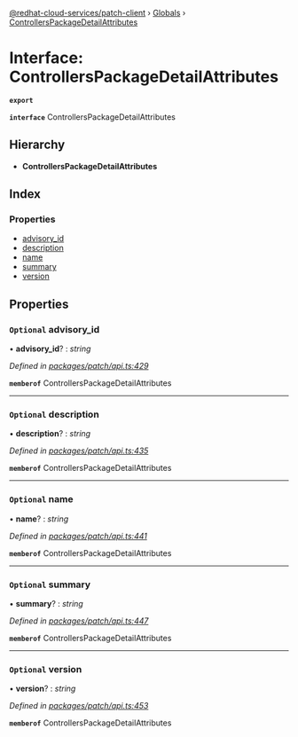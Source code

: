 [@redhat-cloud-services/patch-client](../README.md) › [Globals](../globals.md) › [ControllersPackageDetailAttributes](controllerspackagedetailattributes.md)

# Interface: ControllersPackageDetailAttributes

**`export`** 

**`interface`** ControllersPackageDetailAttributes

## Hierarchy

* **ControllersPackageDetailAttributes**

## Index

### Properties

* [advisory_id](controllerspackagedetailattributes.md#optional-advisory_id)
* [description](controllerspackagedetailattributes.md#optional-description)
* [name](controllerspackagedetailattributes.md#optional-name)
* [summary](controllerspackagedetailattributes.md#optional-summary)
* [version](controllerspackagedetailattributes.md#optional-version)

## Properties

### `Optional` advisory_id

• **advisory_id**? : *string*

*Defined in [packages/patch/api.ts:429](https://github.com/RedHatInsights/javascript-clients/blob/646862f/packages/patch/api.ts#L429)*

**`memberof`** ControllersPackageDetailAttributes

___

### `Optional` description

• **description**? : *string*

*Defined in [packages/patch/api.ts:435](https://github.com/RedHatInsights/javascript-clients/blob/646862f/packages/patch/api.ts#L435)*

**`memberof`** ControllersPackageDetailAttributes

___

### `Optional` name

• **name**? : *string*

*Defined in [packages/patch/api.ts:441](https://github.com/RedHatInsights/javascript-clients/blob/646862f/packages/patch/api.ts#L441)*

**`memberof`** ControllersPackageDetailAttributes

___

### `Optional` summary

• **summary**? : *string*

*Defined in [packages/patch/api.ts:447](https://github.com/RedHatInsights/javascript-clients/blob/646862f/packages/patch/api.ts#L447)*

**`memberof`** ControllersPackageDetailAttributes

___

### `Optional` version

• **version**? : *string*

*Defined in [packages/patch/api.ts:453](https://github.com/RedHatInsights/javascript-clients/blob/646862f/packages/patch/api.ts#L453)*

**`memberof`** ControllersPackageDetailAttributes
